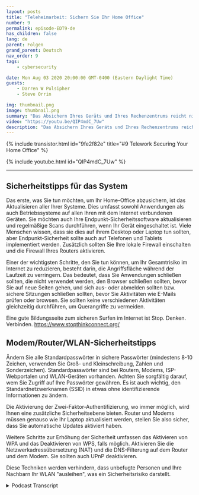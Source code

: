 ```yaml
---
layout: posts
title: "Teleheimarbeit: Sichern Sie Ihr Home Office"
number: 9
permalink: episode-EDT9-de
has_children: false
lang: de
parent: Folgen
grand_parent: Deutsch
nav_order: 9
tags:
    - cybersecurity

date: Mon Aug 03 2020 20:00:00 GMT-0400 (Eastern Daylight Time)
guests:
    - Darren W Pulsipher
    - Steve Orrin

img: thumbnail.png
image: thumbnail.png
summary: "Das Absichern Ihres Geräts und Ihres Rechenzentrums reicht nicht aus. Mit immer mehr Personen, die von zu Hause aus arbeiten, müssen Sie Ihren Mitarbeitern helfen, ihr Heimnetzwerk und ihren Arbeitsbereich abzusichern. In dieser Episode hilft Steve Orrin, Bundes-CTO bei Intel, Darren dabei, sein Heimnetzwerk zu sichern."
video: "https://youtu.be/QIP4mdC_7Uw"
description: "Das Absichern Ihres Geräts und Ihres Rechenzentrums reicht nicht aus. Mit immer mehr Personen, die von zu Hause aus arbeiten, müssen Sie Ihren Mitarbeitern helfen, ihr Heimnetzwerk und ihren Arbeitsbereich abzusichern. In dieser Episode hilft Steve Orrin, Bundes-CTO bei Intel, Darren dabei, sein Heimnetzwerk zu sichern."
---
```


<div>
{% include transistor.html id="9fe2f82e" title="#9 Telework Securing Your Home Office" %}

{% include youtube.html id="QIP4mdC_7Uw" %}
</div>

---

## Sicherheitstipps für das System

Das erste, was Sie tun möchten, um Ihr Home-Office abzusichern, ist das Aktualisieren aller Ihrer Systeme. Dies umfasst sowohl Anwendungen als auch Betriebssysteme auf allen Ihren mit dem Internet verbundenen Geräten. Sie möchten auch Ihre Endpunkt-Sicherheitssoftware aktualisieren und regelmäßige Scans durchführen, wenn Ihr Gerät eingeschaltet ist. Viele Menschen wissen, dass sie dies auf ihrem Desktop oder Laptop tun sollten, aber Endpunkt-Sicherheit sollte auch auf Telefonen und Tablets implementiert werden. Zusätzlich sollten Sie Ihre lokale Firewall einschalten und die Firewall Ihres Routers aktivieren.

Einer der wichtigsten Schritte, den Sie tun können, um Ihr Gesamtrisiko im Internet zu reduzieren, besteht darin, die Angriffsfläche während der Laufzeit zu verringern. Das bedeutet, dass Sie Anwendungen schließen sollten, die nicht verwendet werden, den Browser schließen sollten, bevor Sie auf neue Seiten gehen, und sich aus- oder abmelden sollten bzw. sichere Sitzungen schließen sollten, bevor Sie Aktivitäten wie E-Mails prüfen oder browsen. Sie sollten keine verschiedenen Aktivitäten gleichzeitig durchführen, um Querangriffe zu vermeiden.

Eine gute Bildungsseite zum sicheren Surfen im Internet ist Stop. Denken. Verbinden. https://www.stopthinkconnect.org/

## Modem/Router/WLAN-Sicherheitstipps

Ändern Sie alle Standardpasswörter in sichere Passwörter (mindestens 8-10 Zeichen, verwenden Sie Groß- und Kleinschreibung, Zahlen und Sonderzeichen). Standardpasswörter sind bei Routern, Modems, ISP-Webportalen und WLAN-Geräten vorhanden. Achten Sie sorgfältig darauf, wem Sie Zugriff auf Ihre Passwörter gewähren. Es ist auch wichtig, den Standardnetzwerknamen (SSID) in etwas ohne identifizierende Informationen zu ändern.

Die Aktivierung der Zwei-Faktor-Authentifizierung, wo immer möglich, wird Ihnen eine zusätzliche Sicherheitsebene bieten. Router und Modems müssen genauso wie Ihr Laptop aktualisiert werden, stellen Sie also sicher, dass Sie automatische Updates aktiviert haben.

Weitere Schritte zur Erhöhung der Sicherheit umfassen das Aktivieren von WPA und das Deaktivieren von WPS, falls möglich. Aktivieren Sie die Netzwerkadressübersetzung (NAT) und die DNS-Filterung auf dem Router und dem Modem. Sie sollten auch UPnP deaktivieren.

Diese Techniken werden verhindern, dass unbefugte Personen und Ihre Nachbarn Ihr WLAN "ausleihen", was ein Sicherheitsrisiko darstellt.



<details>
<summary> Podcast Transcript </summary>

<p></p>

</details>
